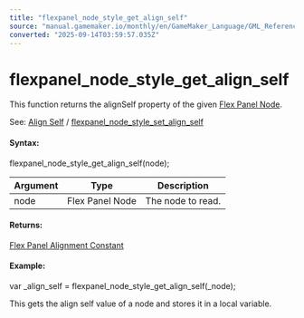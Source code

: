 ```yaml
---
title: "flexpanel_node_style_get_align_self"
source: "manual.gamemaker.io/monthly/en/GameMaker_Language/GML_Reference/Flex_Panels/Function_Reference/Styling_Functions/flexpanel_node_style_get_align_self.htm"
converted: "2025-09-14T03:59:57.035Z"
---
```


# flexpanel\_node\_style\_get\_align\_self

This function returns the alignSelf property of the given [Flex Panel Node](../flexpanel_create_node.md).

See: [Align Self](../../Flex_Panels_Styling.htm#h2) / [flexpanel\_node\_style\_set\_align\_self](flexpanel_node_style_set_align_self.md)

#### Syntax:

flexpanel\_node\_style\_get\_align\_self(node);

| Argument | Type | Description |
| --- | --- | --- |
| node | Flex Panel Node | The node to read. |

#### Returns:

[Flex Panel Alignment Constant](flexpanel_node_style_set_align_items.md)

#### Example:

var \_align\_self = flexpanel\_node\_style\_get\_align\_self(\_node);

This gets the align self value of a node and stores it in a local variable.